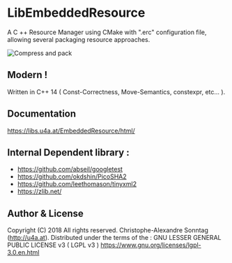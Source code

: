 # LibEmbeddedResource

A C ++ Resource Manager using CMake with ".erc" configuration file,
allowing several packaging resource approaches.

![Compress and pack](http://libs.u4a.at/EmbeddedResource/compress-and-pack.jpg)

## Modern ! 
Written in C++ 14 ( Const-Correctness, Move-Semantics, constexpr, etc... ).

## Documentation
<https://libs.u4a.at/EmbeddedResource/html/>

## Internal Dependent library :
* <https://github.com/abseil/googletest>
* <https://github.com/okdshin/PicoSHA2> 
* <https://github.com/leethomason/tinyxml2>
* <https://zlib.net/>

## Author & License
Copyright (C) 2018 All rights reserved.
Christophe-Alexandre Sonntag (http://u4a.at).
Distributed under the terms of the  :
GNU LESSER GENERAL PUBLIC LICENSE v3 ( LGPL v3 )
<https://www.gnu.org/licenses/lgpl-3.0.en.html>
